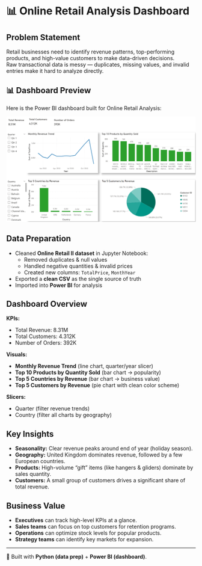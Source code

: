 # 📊 Online Retail Analysis Dashboard

## Problem Statement
Retail businesses need to identify revenue patterns, top-performing products, and high-value customers to make data-driven decisions.  
Raw transactional data is messy — duplicates, missing values, and invalid entries make it hard to analyze directly.

## 📊 Dashboard Preview
Here is the Power BI dashboard built for Online Retail Analysis:

![Dashboard Preview](PowerBI/Dashboard1.png)

## Data Preparation
- Cleaned **Online Retail II dataset** in Jupyter Notebook:
  - Removed duplicates & null values
  - Handled negative quantities & invalid prices
  - Created new columns: `TotalPrice`, `MonthYear`
- Exported a **clean CSV** as the single source of truth
- Imported into **Power BI** for analysis

## Dashboard Overview
**KPIs:**
- Total Revenue: 8.31M
- Total Customers: 4.312K
- Number of Orders: 392K

**Visuals:**
- **Monthly Revenue Trend** (line chart, quarter/year slicer)
- **Top 10 Products by Quantity Sold** (bar chart → popularity)
- **Top 5 Countries by Revenue** (bar chart → business value)
- **Top 5 Customers by Revenue** (pie chart with clean color scheme)

**Slicers:**
- Quarter (filter revenue trends)
- Country (filter all charts by geography)

## Key Insights
- **Seasonality:** Clear revenue peaks around end of year (holiday season).  
- **Geography:** United Kingdom dominates revenue, followed by a few European countries.  
- **Products:** High-volume “gift” items (like hangers & gliders) dominate by sales quantity.  
- **Customers:** A small group of customers drives a significant share of total revenue.

## Business Value
- **Executives** can track high-level KPIs at a glance.  
- **Sales teams** can focus on top customers for retention programs.  
- **Operations** can optimize stock levels for popular products.  
- **Strategy teams** can identify key markets for expansion.  

---

📌 Built with **Python (data prep)** + **Power BI (dashboard)**.  
